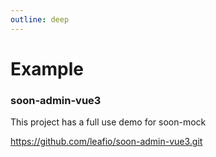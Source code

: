 ```yaml
---
outline: deep
---
```


# Example

### soon-admin-vue3

This project has a full use demo for soon-mock

https://github.com/leafio/soon-admin-vue3.git

